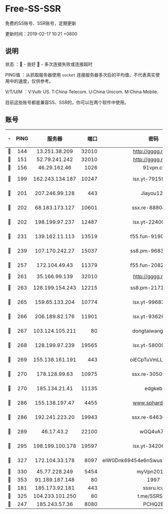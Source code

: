 # Free-SS-SSR

免费的SS账号、SSR账号，定期更新

更新时间：2019-02-17 10:21 +0800

## 说明

状态     ：🙂 - 良好 🙁 - 多次连接失败或连接超时

PING值   ：从抓取服务器使用 `socket` 连接服务器多次后的平均值，不代表真实使用中的速度，仅供参考。

V/T/U/M  ：V:Vultr US. T:China Telecom. U:China Unicom. M:China Mobile.

目前这些账号都是兼容SS、SSR的，你可以在两个软件中使用。

## 账号

|-|PING|服务器|端口|密码|加密方式|区域|V/T/U/M|
|:----:|:----:|:-----:|-----:|:----:|:----:|:----:|:----:|
|🙂|144|13.251.38.209|32010|http://gggg.rocks|chacha20|SG|10↑/10↑/10↑/10↑|
|🙂|151|52.79.241.242|32010|http://gggg.rocks|chacha20|KR|9↓/10↑/9↑/10↑|
|🙂|156|46.29.162.46|1026|91vpn.cf|rc4-md5|RU|10↑/10↑/10↑/10↑|
|🙂|199|162.243.134.187|10247|isx.yt-79159007|aes-256-cfb|US|7↑/8↑/8↑/8↑|
|🙂|201|207.246.99.128|443|Jiayou123|aes-256-cfb|US|9↑/10↑/10↑/10↑|
|🙂|202|68.183.173.127|10601|ssx.re-88808743|aes-256-cfb|US|10↑/10↑/10↑/10↑|
|🙂|202|198.199.97.237|12487|isx.yt-22400259|aes-256-cfb|US|7↑/8↑/8↑/8↑|
|🙂|231|139.162.11.113|13519|f55.fun-91905600|aes-256-cfb|SG|10↑/10↑/10↑/10↑|
|🙂|239|107.170.242.27|15037|ss8.pm-96835028|aes-256-cfb|US|10↑/10↑/10↑/10↑|
|🙂|257|172.104.49.43|11379|f55.fun-20821500|aes-256-cfb|SG|10↑/10↑/10↑/10↑|
|🙂|261|35.166.99.139|32010|http://gggg.rocks|chacha20|US|7↑/8↑/8↑/8↑|
|🙂|263|128.199.154.243|12215|ss8.pm-21717215|aes-256-cfb|SG|10↑/10↑/10↑/10↑|
|🙂|265|159.65.133.204|10774|isx.yt-99683767|aes-256-cfb|SG|7↑/8↑/8↑/8↑|
|🙂|266|206.189.82.176|11901|isx.yt-93626900|aes-256-cfb|SG|7↑/8↑/8↑/8↑|
|🙂|267|103.124.105.211|80|dongtaiwang.com|aes-256-cfb|US|10↑/10↑/10↑/10↑|
|🙂|268|128.199.97.239|19565|isx.yt-58000081|aes-256-cfb|SG|7↑/8↑/8↑/8↑|
|🙂|269|155.138.161.191|443|oiECpTuVmLLxk4Ts|aes-256-cfb|US|9↓/10↑/10↑/10↑|
|🙂|270|178.128.99.63|10975|ssx.re-30509784|aes-256-cfb|SG|10↑/10↑/10↑/10↑|
|🙂|270|185.134.21.41|11135|edgkeb|aes-256-cfb|GB|10↑/10↑/10↑/10↑|
|🙂|286|155.138.197.47|4455|www.sphard.com|aes-256-cfb|US|8↑/10↑/10↑/10↑|
|🙂|286|192.241.223.20|19943|ssx.re-64630523|aes-256-cfb|US|10↑/10↑/10↑/10↑|
|🙂|289|46.17.43.2|22100|wGQ4vA7D|aes-256-gcm|RU|9↑/10↑/10↑/10↑|
|🙂|295|198.199.100.178|19597|isx.yt-34206415|aes-256-cfb|US|7↑/8↑/8↑/8↑|
|🙂|327|172.104.33.178|8097|eIW0Dnk69454e6nSwuspv9DmS201tQ0D|aes-256-cfb|SG|10↑/10↑/10↑/10↑|
|🙂|330|45.77.228.249|5454|myVpn2019[]|rc4-md5|GB|10↑/10↑/10↑/10↑|
|🙂|353|91.189.187.148|80|1997|chacha20|US|10↑/10↑/10↑/10↑|
|🙂|181|185.173.92.181|443|sssru.icu|rc4-md5|RU|10↑/10↑/10↑/10↑|
|🙂|325|104.233.101.250|80|t.me/SSRSUB|rc4-md5|CA|10↑/10↑/10↑/10↑|
|🙁|247|185.243.57.36|8080|PCHQ2E|rc4-md5|US|10↑/10↑/10↑/10↑|
